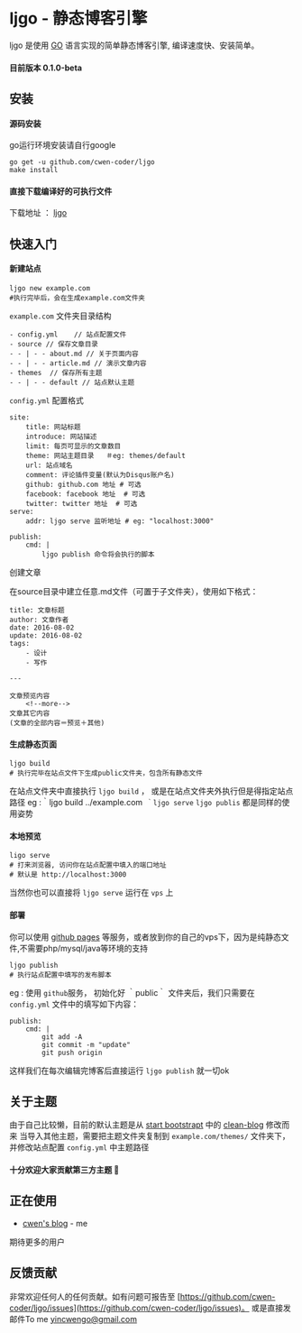# ljgo - 静态博客引擎

ljgo 是使用 [GO](https://golang.org) 语言实现的简单静态博客引擎, 编译速度快、安装简单。

#### 目前版本 0.1.0-beta

## 安装

#### 源码安装
go运行环境安装请自行google

```
go get -u github.com/cwen-coder/ljgo
make install
```

#### 直接下载编译好的可执行文件

下载地址 ： [ljgo](https://github.com/cwen-coder/ljgo/releases)

## 快速入门

#### 新建站点

```
ljgo new example.com
#执行完毕后，会在生成example.com文件夹
```

`example.com` 文件夹目录结构

```
- config.yml    // 站点配置文件
- source // 保存文章目录
- - | - - about.md // 关于页面内容
- - | - - article.md // 演示文章内容
- themes  // 保存所有主题
- - | - - default // 站点默认主题

```

`config.yml` 配置格式


```
site:
    title: 网站标题
    introduce: 网站描述
    limit: 每页可显示的文章数目
    theme: 网站主题目录   ＃eg: themes/default
    url: 站点域名
    comment: 评论插件变量(默认为Disqus账户名)
    github: github.com 地址 # 可选
    facebook: facebook 地址  # 可选
    twitter: twitter 地址  # 可选
serve:
    addr: ljgo serve 监听地址 # eg: "localhost:3000"

publish:
    cmd: |
        ljgo publish 命令将会执行的脚本
```

创建文章

在source目录中建立任意.md文件（可置于子文件夹），使用如下格式：


```
title: 文章标题
author: 文章作者
date: 2016-08-02
update: 2016-08-02
tags:
    - 设计
    - 写作

---

文章预览内容
	<!--more-->
文章其它内容
(文章的全部内容＝预览＋其他)

```


#### 生成静态页面

```
ljgo build
# 执行完毕在站点文件下生成public文件夹，包含所有静态文件
```

在站点文件夹中直接执行 `ljgo build` ， 或是在站点文件夹外执行但是得指定站点路径 eg
:｀ljgo build ../example.com`
｀ljgo serve` `ljgo publis` 都是同样的使用姿势


#### 本地预览

```
ligo serve
# 打来浏览器, 访问你在站点配置中填入的端口地址
# 默认是 http://localhost:3000
```

当然你也可以直接将 `ljgo serve` 运行在 `vps` 上


#### 部署

你可以使用 [github pages](https://pages.github.com/) 等服务，或者放到你的自己的vps下，因为是纯静态文件,不需要php/mysql/java等环境的支持


```
ljgo publish
# 执行站点配置中填写的发布脚本
```

eg : 使用 `github`服务， 初始化好 ｀public｀ 文件夹后，我们只需要在 `config.yml` 文件中的填写如下内容：

```
publish:
    cmd: |
        git add -A
        git commit -m "update"
        git push origin
```

这样我们在每次编辑完博客后直接运行 `ljgo publish` 就一切ok


## 关于主题

由于自己比较懒，目前的默认主题是从 [start bootstrapt](https://startbootstrap.com) 中的 [clean-blog](https://startbootstrap.com/template-overviews/clean-blog/) 修改而来
当导入其他主题，需要把主题文件夹复制到 `example.com/themes/` 文件夹下，并修改站点配置 `config.yml` 中主题路径


#### 十分欢迎大家贡献第三方主题 👏

## 正在使用

* [cwen's blog](http://www.cwen.pw)           - me

期待更多的用户

## 反馈贡献

非常欢迎任何人的任何贡献。如有问题可报告至 [https://github.com/cwen-coder/ljgo/issues](https://github.com/cwen-coder/ljgo/issues)。
或是直接发邮件To me [yincwengo@gmail.com](mailto:yincwengo@gmail.com)















